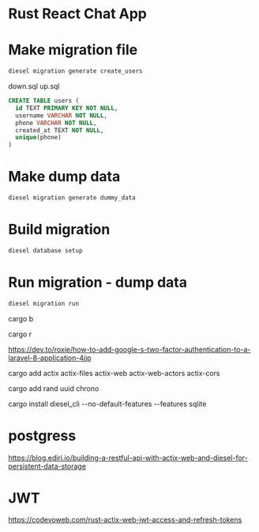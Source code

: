 # Rust React Chat App

# Make migration file
```cmd
diesel migration generate create_users
```

down.sql
up.sql

```sql
CREATE TABLE users (
  id TEXT PRIMARY KEY NOT NULL,
  username VARCHAR NOT NULL,
  phone VARCHAR NOT NULL,
  created_at TEXT NOT NULL,
  unique(phone)
)
```

# Make dump data
```cmd
diesel migration generate dummy_data
```

# Build migration
```cmd
diesel database setup
```

# Run migration - dump data
```cmd
diesel migration run
```

cargo b

cargo r

https://dev.to/roxie/how-to-add-google-s-two-factor-authentication-to-a-laravel-8-application-4jjp

cargo add actix actix-files actix-web actix-web-actors actix-cors

cargo add rand uuid chrono

cargo install diesel_cli --no-default-features --features sqlite

# postgress
https://blog.ediri.io/building-a-restful-api-with-actix-web-and-diesel-for-persistent-data-storage

# JWT
https://codevoweb.com/rust-actix-web-jwt-access-and-refresh-tokens
